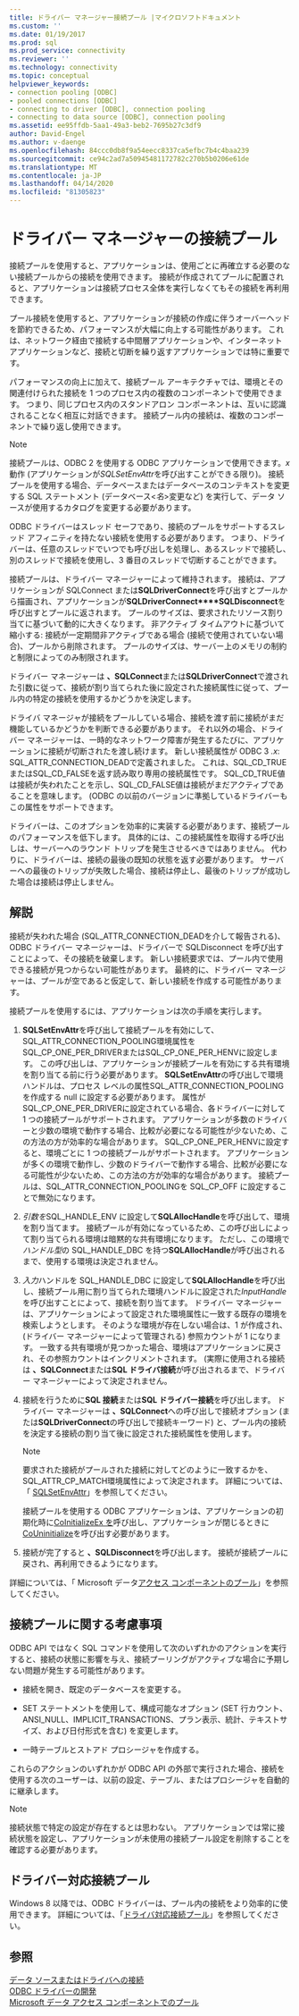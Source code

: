 ```yaml
---
title: ドライバー マネージャー接続プール |マイクロソフトドキュメント
ms.custom: ''
ms.date: 01/19/2017
ms.prod: sql
ms.prod_service: connectivity
ms.reviewer: ''
ms.technology: connectivity
ms.topic: conceptual
helpviewer_keywords:
- connection pooling [ODBC]
- pooled connections [ODBC]
- connecting to driver [ODBC], connection pooling
- connecting to data source [ODBC], connection pooling
ms.assetid: ee95ffdb-5aa1-49a3-beb2-7695b27c3df9
author: David-Engel
ms.author: v-daenge
ms.openlocfilehash: 84ccc0db8f9a54eecc8337ca5efbc7b4c4baa239
ms.sourcegitcommit: ce94c2ad7a50945481172782c270b5b0206e61de
ms.translationtype: MT
ms.contentlocale: ja-JP
ms.lasthandoff: 04/14/2020
ms.locfileid: "81305823"
---
```

# <a name="driver-manager-connection-pooling"></a>ドライバー マネージャーの接続プール
接続プールを使用すると、アプリケーションは、使用ごとに再確立する必要のない接続プールからの接続を使用できます。 接続が作成されてプールに配置されると、アプリケーションは接続プロセス全体を実行しなくてもその接続を再利用できます。  
  
 プール接続を使用すると、アプリケーションが接続の作成に伴うオーバーヘッドを節約できるため、パフォーマンスが大幅に向上する可能性があります。 これは、ネットワーク経由で接続する中間層アプリケーションや、インターネット アプリケーションなど、接続と切断を繰り返すアプリケーションでは特に重要です。  
  
 パフォーマンスの向上に加えて、接続プール アーキテクチャでは、環境とその関連付けられた接続を 1 つのプロセス内の複数のコンポーネントで使用できます。 つまり、同じプロセス内のスタンドアロン コンポーネントは、互いに認識されることなく相互に対話できます。 接続プール内の接続は、複数のコンポーネントで繰り返し使用できます。  
  
> [!NOTE]
>  接続プールは、ODBC 2 を使用する ODBC アプリケーションで使用できます。*x*動作 (アプリケーションが*SQLSetEnvAttr*を呼び出すことができる限り)。 接続プールを使用する場合、データベースまたはデータベースのコンテキストを変更する SQL ステートメント (データベース\<*名*>変更など) を実行して、データ ソースが使用するカタログを変更する必要があります。  


 ODBC ドライバーはスレッド セーフであり、接続のプールをサポートするスレッド アフィニティを持たない接続を使用する必要があります。 つまり、ドライバーは、任意のスレッドでいつでも呼び出しを処理し、あるスレッドで接続し、別のスレッドで接続を使用し、3 番目のスレッドで切断することができます。  
  
 接続プールは、ドライバー マネージャーによって維持されます。 接続は、アプリケーションが SQLConnect または**SQLDriverConnect**を呼び出すとプールから描画され、アプリケーションが**SQLDriverConnect****SQLDisconnect**を呼び出すとプールに返されます。 プールのサイズは、要求されたリソース割り当てに基づいて動的に大きくなります。 非アクティブ タイムアウトに基づいて縮小する: 接続が一定期間非アクティブである場合 (接続で使用されていない場合)、プールから削除されます。 プールのサイズは、サーバー上のメモリの制約と制限によってのみ制限されます。  
  
 ドライバー マネージャーは **、SQLConnect**または**SQLDriverConnect**で渡された引数に従って、接続が割り当てられた後に設定された接続属性に従って、プール内の特定の接続を使用するかどうかを決定します。  
  
 ドライバ マネージャが接続をプールしている場合、接続を渡す前に接続がまだ機能しているかどうかを判断できる必要があります。 それ以外の場合、ドライバー マネージャーは、一時的なネットワーク障害が発生するたびに、アプリケーションに接続が切断されたを渡し続けます。 新しい接続属性が ODBC 3 *.x*: SQL_ATTR_CONNECTION_DEADで定義されました。 これは、SQL_CD_TRUEまたはSQL_CD_FALSEを返す読み取り専用の接続属性です。 SQL_CD_TRUE値は接続が失われたことを示し、SQL_CD_FALSE値は接続がまだアクティブであることを意味します。 (ODBC の以前のバージョンに準拠しているドライバーもこの属性をサポートできます。  
  
 ドライバーは、このオプションを効率的に実装する必要があります、接続プールのパフォーマンスを低下します。 具体的には、この接続属性を取得する呼び出しは、サーバーへのラウンド トリップを発生させるべきではありません。 代わりに、ドライバーは、接続の最後の既知の状態を返す必要があります。 サーバーへの最後のトリップが失敗した場合、接続は停止し、最後のトリップが成功した場合は接続は停止しません。  
  
## <a name="remarks"></a>解説  
 接続が失われた場合 (SQL_ATTR_CONNECTION_DEADを介して報告される)、ODBC ドライバー マネージャーは、ドライバーで SQLDisconnect を呼び出すことによって、その接続を破棄します。 新しい接続要求では、プール内で使用できる接続が見つからない可能性があります。 最終的に、ドライバー マネージャーは、プールが空であると仮定して、新しい接続を作成する可能性があります。  
  
 接続プールを使用するには、アプリケーションは次の手順を実行します。  
  
1.  **SQLSetEnvAttr**を呼び出して接続プールを有効にして、SQL_ATTR_CONNECTION_POOLING環境属性をSQL_CP_ONE_PER_DRIVERまたはSQL_CP_ONE_PER_HENVに設定します。 この呼び出しは、アプリケーションが接続プールを有効にする共有環境を割り当てる前に行う必要があります。 **SQLSetEnvAttr**の呼び出しで環境ハンドルは、プロセス レベルの属性SQL_ATTR_CONNECTION_POOLINGを作成する null に設定する必要があります。 属性がSQL_CP_ONE_PER_DRIVERに設定されている場合、各ドライバーに対して 1 つの接続プールがサポートされます。 アプリケーションが多数のドライバーと少数の環境で動作する場合、比較が必要になる可能性が少ないため、この方法の方が効率的な場合があります。 SQL_CP_ONE_PER_HENVに設定すると、環境ごとに 1 つの接続プールがサポートされます。 アプリケーションが多くの環境で動作し、少数のドライバーで動作する場合、比較が必要になる可能性が少ないため、この方法の方が効率的な場合があります。 接続プールは、SQL_ATTR_CONNECTION_POOLINGを SQL_CP_OFF に設定することで無効になります。  
  
2.  *引数を*SQL_HANDLE_ENV に設定して**SQLAllocHandle**を呼び出して、環境を割り当てます。 接続プールが有効になっているため、この呼び出しによって割り当てられる環境は暗黙的な共有環境になります。 ただし、この環境で*ハンドル型*の SQL_HANDLE_DBC を持つ**SQLAllocHandle**が呼び出されるまで、使用する環境は決定されません。  
  
3.  *入力*ハンドルを SQL_HANDLE_DBC に設定して**SQLAllocHandle**を呼び出し、接続プール用に割り当てられた環境ハンドルに設定された*InputHandle*を呼び出すことによって、接続を割り当てます。 ドライバー マネージャーは、アプリケーションによって設定された環境属性に一致する既存の環境を検索しようとします。 そのような環境が存在しない場合は、1 が作成され、(ドライバー マネージャーによって管理される) 参照カウントが 1 になります。 一致する共有環境が見つかった場合、環境はアプリケーションに戻され、その参照カウントはインクリメントされます。 (実際に使用される接続は **、SQLConnect**または**SQL ドライバ接続**が呼び出されるまで、ドライバー マネージャーによって決定されません。  
  
4.  接続を行うために**SQL 接続**または**SQL ドライバー接続**を呼び出します。 ドライバー マネージャーは **、SQLConnect**への呼び出しで接続オプション (または**SQLDriverConnect**の呼び出しで接続キーワード) と、プール内の接続を決定する接続の割り当て後に設定された接続属性を使用します。  
  
    > [!NOTE]  
    >  要求された接続がプールされた接続に対してどのように一致するかを、SQL_ATTR_CP_MATCH環境属性によって決定されます。 詳細については、「 [SQLSetEnvAttr](../../../odbc/reference/syntax/sqlsetenvattr-function.md)」を参照してください。  
  
     接続プールを使用する ODBC アプリケーションは、アプリケーションの初期化時に[CoInitializeEx を](https://go.microsoft.com/fwlink/?LinkID=116307)呼び出し、アプリケーションが閉じるときに[CoUninitialize](https://go.microsoft.com/fwlink/?LinkId=116310)を呼び出す必要があります。  
  
5.  接続が完了すると **、SQLDisconnect**を呼び出します。 接続が接続プールに戻され、再利用できるようになります。  
  
 詳細については、「 Microsoft データ[アクセス コンポーネントのプール](https://go.microsoft.com/fwlink/?LinkId=120776)」を参照してください。  
  
## <a name="connection-pooling-considerations"></a>接続プールに関する考慮事項  
 ODBC API ではなく SQL コマンドを使用して次のいずれかのアクションを実行すると、接続の状態に影響を与え、接続プーリングがアクティブな場合に予期しない問題が発生する可能性があります。  
  
-   接続を開き、既定のデータベースを変更する。  
  
-   SET ステートメントを使用して、構成可能なオプション (SET 行カウント、ANSI_NULL、IMPLICIT_TRANSACTIONS、プラン表示、統計、テキストサイズ、および日付形式を含む) を変更します。  
  
-   一時テーブルとストアド プロシージャを作成する。  
  
 これらのアクションのいずれかが ODBC API の外部で実行された場合、接続を使用する次のユーザーは、以前の設定、テーブル、またはプロシージャを自動的に継承します。  
  
> [!NOTE]  
>  接続状態で特定の設定が存在するとは思わない。 アプリケーションでは常に接続状態を設定し、アプリケーションが未使用の接続プール設定を削除することを確認する必要があります。  
  
## <a name="driver-aware-connection-pooling"></a>ドライバー対応接続プール  
 Windows 8 以降では、ODBC ドライバーは、プール内の接続をより効率的に使用できます。 詳細については、「[ドライバ対応接続プール](../../../odbc/reference/develop-app/driver-aware-connection-pooling.md)」を参照してください。  
  
## <a name="see-also"></a>参照  
 [データ ソースまたはドライバへの接続](../../../odbc/reference/develop-app/connecting-to-a-data-source-or-driver.md)   
 [ODBC ドライバーの開発](../../../odbc/reference/develop-driver/developing-an-odbc-driver.md)   
 [Microsoft データ アクセス コンポーネントでのプール](https://go.microsoft.com/fwlink/?LinkId=120776)
